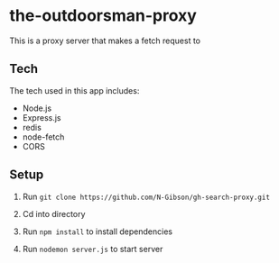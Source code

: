 # the-outdoorsman-proxy

This is a proxy server that makes a fetch request to 

## Tech

The tech used in this app includes:

- Node.js
- Express.js
- redis
- node-fetch
- CORS

## Setup

1) Run `git clone https://github.com/N-Gibson/gh-search-proxy.git`

2) Cd into directory

3) Run `npm install` to install dependencies

4) Run `nodemon server.js` to start server
